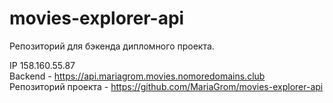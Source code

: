 # movies-explorer-api

Репозиторий для бэкенда дипломного проекта.

IP 158.160.55.87  
Backend - https://api.mariagrom.movies.nomoredomains.club  
Репозиторий проекта - https://github.com/MariaGrom/movies-explorer-api  
